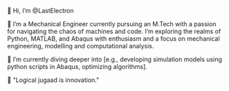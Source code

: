 👋 Hi, I’m @LastElectron

👀 I’m a Mechanical Engineer currently pursuing an M.Tech with a passion for navigating the chaos of machines and code. I’m exploring the realms of Python, MATLAB, and Abaqus with enthusiasm and a focus on mechanical engineering, modelling and computational analysis.

🌱 I’m currently diving deeper into [e.g., developing simulation models using python scripts in Abaqus, optimizing algorithms].

💬 "Logical jugaad is innovation."

<!---
LastElectron/LastElectron is a ✨ special ✨ repository because its `README.md` (this file) appears on your GitHub profile.
You can click the Preview link to take a look at your changes.
--->
